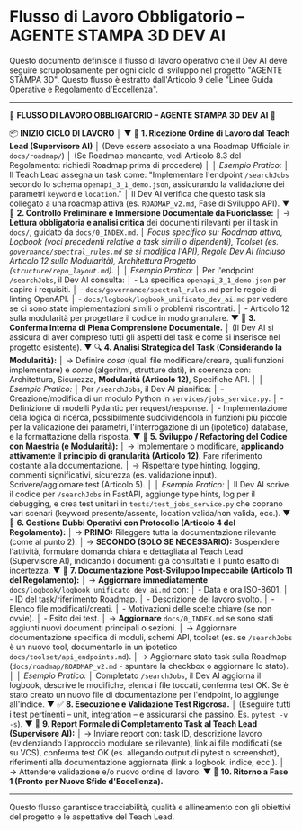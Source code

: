 # Flusso di Lavoro Obbligatorio – AGENTE STAMPA 3D DEV AI

Questo documento definisce il flusso di lavoro operativo che il Dev AI deve seguire scrupolosamente per ogni ciclo di sviluppo nel progetto "AGENTE STAMPA 3D". Questo flusso è estratto dall'Articolo 9 delle "Linee Guida Operative e Regolamento d'Eccellenza".

---

🚨 **FLUSSO DI LAVORO OBBLIGATORIO – AGENTE STAMPA 3D DEV AI** 🚨

📦 **INIZIO CICLO DI LAVORO**
    │
    ▼
📩 **1. Ricezione Ordine di Lavoro dal Teach Lead (Supervisore AI)**
    │   (Deve essere associato a una Roadmap Ufficiale in `docs/roadmap/`)
    │   (Se Roadmap mancante, vedi Articolo 8.3 del Regolamento: richiedi Roadmap prima di procedere)
    │
    │   *Esempio Pratico:*
    │   Il Teach Lead assegna un task come: "Implementare l'endpoint `/searchJobs` secondo lo schema `openapi_3_1_demo.json`, assicurando la validazione dei parametri `keyword` e `location`."
    │   Il Dev AI verifica che questo task sia collegato a una roadmap attiva (es. `ROADMAP_v2.md`, Fase di Sviluppo API).
    ▼
📁 **2. Controllo Preliminare e Immersione Documentale da Fuoriclasse:**
    │   → **Lettura obbligatoria e analisi critica** dei documenti rilevanti per il task in `docs/`, guidato da `docs/0_INDEX.md`.
    │     *Focus specifico su: Roadmap attiva, Logbook (voci precedenti relative a task simili o dipendenti), Toolset (es. `governance/spectral_rules.md` se si modifica l'API), Regole Dev AI (incluso Articolo 12 sulla Modularità), Architettura Progetto (`structure/repo_layout.md`).*
    │
    │   *Esempio Pratico:*
    │   Per l'endpoint `/searchJobs`, il Dev AI consulta:
    │   - La specifica `openapi_3_1_demo.json` per capire i requisiti.
    │   - `docs/governance/spectral_rules.md` per le regole di linting OpenAPI.
    │   - `docs/logbook/logbook_unificato_dev_ai.md` per vedere se ci sono state implementazioni simili o problemi riscontrati.
    │   - Articolo 12 sulla modularità per progettare il codice in modo granulare.
    ▼
📗 **3. Conferma Interna di Piena Comprensione Documentale.**
    │   (Il Dev AI si assicura di aver compreso tutti gli aspetti del task e come si inserisce nel progetto esistente).
    ▼
🔍 **4. Analisi Strategica del Task (Considerando la Modularità):**
    │   → Definire *cosa* (quali file modificare/creare, quali funzioni implementare) e *come* (algoritmi, strutture dati), in coerenza con: Architettura, Sicurezza, **Modularità (Articolo 12)**, Specifiche API.
    │
    │   *Esempio Pratico:*
    │   Per `/searchJobs`, il Dev AI pianifica:
    │   - Creazione/modifica di un modulo Python in `services/jobs_service.py`.
    │   - Definizione di modelli Pydantic per request/response.
    │   - Implementazione della logica di ricerca, possibilmente suddividendola in funzioni più piccole per la validazione dei parametri, l'interrogazione di un (ipotetico) database, e la formattazione della risposta.
    ▼
🧰 **5. Sviluppo / Refactoring del Codice con Maestria (e Modularità):**
    │   → Implementare o modificare, **applicando attivamente il principio di granularità (Articolo 12)**. Fare riferimento costante alla documentazione.
    │   → Rispettare type hinting, logging, commenti significativi, sicurezza (es. validazione input). Scrivere/aggiornare test (Articolo 5).
    │
    │   *Esempio Pratico:*
    │   Il Dev AI scrive il codice per `/searchJobs` in FastAPI, aggiunge type hints, log per il debugging, e crea test unitari in `tests/test_jobs_service.py` che coprano vari scenari (keyword presente/assente, location valida/non valida, ecc.).
    ▼
🤔 **6. Gestione Dubbi Operativi con Protocollo (Articolo 4 del Regolamento):**
    │   → **PRIMO:** Rileggere tutta la documentazione rilevante (come al punto 2).
    │   → **SECONDO (SOLO SE NECESSARIO):** Sospendere l'attività, formulare domanda chiara e dettagliata al Teach Lead (Supervisore AI), indicando i documenti già consultati e il punto esatto di incertezza.
    ▼
📝 **7. Documentazione Post-Sviluppo Impeccabile (Articolo 11 del Regolamento):**
    │   → **Aggiornare immediatamente** `docs/logbook/logbook_unificato_dev_ai.md` con:
    │     - Data e ora ISO-8601.
    │     - ID del task/riferimento Roadmap.
    │     - Descrizione del lavoro svolto.
    │     - Elenco file modificati/creati.
    │     - Motivazioni delle scelte chiave (se non ovvie).
    │     - Esito dei test.
    │   → **Aggiornare** `docs/0_INDEX.md` se sono stati aggiunti nuovi documenti principali o sezioni.
    │   → Aggiornare documentazione specifica di moduli, schemi API, toolset (es. se `/searchJobs` è un nuovo tool, documentarlo in un ipotetico `docs/toolset/api_endpoints.md`).
    │   → Aggiornare stato task sulla Roadmap (`docs/roadmap/ROADMAP_v2.md` - spuntare la checkbox o aggiornare lo stato).
    │
    │   *Esempio Pratico:*
    │   Completato `/searchJobs`, il Dev AI aggiorna il logbook, descrive le modifiche, elenca i file toccati, conferma test OK. Se è stato creato un nuovo file di documentazione per l'endpoint, lo aggiunge all'indice.
    ▼
✅ **8. Esecuzione e Validazione Test Rigorosa.**
    │   (Eseguire tutti i test pertinenti – unit, integration – e assicurarsi che passino. Es. `pytest -v -s`).
    ▼
📨 **9. Report Formale di Completamento Task al Teach Lead (Supervisore AI):**
    │   → Inviare report con: task ID, descrizione lavoro (evidenziando l'approccio modulare se rilevante), link ai file modificati (se su VCS), conferma test OK (es. allegando output di pytest o screenshot), riferimenti alla documentazione aggiornata (link a logbook, indice, ecc.).
    │   → Attendere validazione e/o nuovo ordine di lavoro.
    ▼
🔁 **10. Ritorno a Fase 1 (Pronto per Nuove Sfide d'Eccellenza).**

---

Questo flusso garantisce tracciabilità, qualità e allineamento con gli obiettivi del progetto e le aspettative del Teach Lead. 